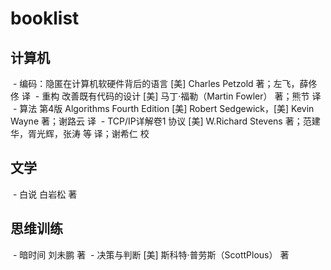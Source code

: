 # booklist
## 计算机
  - 编码：隐匿在计算机软硬件背后的语言 [美] Charles Petzold 著；左飞，薛佟佟 译
  - 重构 改善既有代码的设计 [美] 马丁·福勒（Martin Fowler） 著；熊节 译
  - 算法 第4版 Algorithms Fourth Edition [美] Robert Sedgewick，[美] Kevin Wayne 著；谢路云 译
  - TCP/IP详解卷1 协议 [美] W.Richard Stevens 著；范建华，胥光辉，张涛 等 译；谢希仁 校
## 文学
  - 白说 白岩松 著
## 思维训练
  - 暗时间 刘未鹏 著
  - 决策与判断 [美] 斯科特·普劳斯（ScottPlous） 著


